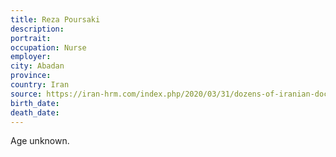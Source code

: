 ```yaml
---
title: Reza Poursaki
description: 
portrait: 
occupation: Nurse
employer: 
city: Abadan
province: 
country: Iran
source: https://iran-hrm.com/index.php/2020/03/31/dozens-of-iranian-doctors-died-during-irans-coronavirus-crisis/
birth_date: 
death_date: 
---
```


Age unknown.